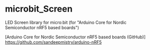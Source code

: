 # microbit_Screen
LED Screen library for micro:bit (for "Arduino Core for Nordic Semiconductor nRF5 based boards")

[Arduino Core for Nordic Semiconductor nRF5 based boards (GitHub)]  
https://github.com/sandeepmistry/arduino-nRF5
